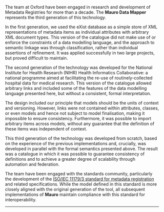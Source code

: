 The team at Oxford have been engaged in research and development of Metadata Registries for more than a decade. The **Mauro Data Mapper**
represents the third generation of this technology. 

In the first generation, we used the eXist database as a simple store of XML representations of
metadata items as individual attributes with arbitrary XML document types. This version of the catalogue did not make use of or enforce the
constraints of a data modelling language, and the approach to semantic linkage was through classification, rather than individual assertions of
refinement. It was applied successfully in two large projects, but proved difficult to maintain.

The second generation of the technology was developed for the National Institute for Health Research (NIHR) Health Informatics Collaborative: a
national programme aimed at facilitating the re-use of routinely-collected hospital data for medical research. This version of the catalogue allowed
arbitrary links and included some of the features of the data modelling language presented here, but without a consistent, formal interpretation.

The design included our principle that models should be the units of context and versioning. However, links were not contained within attributes,
classes, or even models and hence not subject to model finalisation, making it impossible to ensure consistency. Furthermore, it was possible to
import arbitrary items across models, without any guarantee that the definition of these items was independent of context.

This third generation of the technology was developed from scratch, based on the experience of the previous implementations and, crucially, was developed
in parallel with the formal semantics presented above. The result was a catalogue in which it was possible to guarantee consistency of definitions and to achieve a greater degree of scalability through automation and federation.

The team have been engaged with the standards community, particularly the development of
the [ISO/IEC 11179/3 standard for metadata registration](https://www.iso.org/standard/60341.html) and related specifications.  While the model 
defined in this standard is more closely aligned with the original generation of the tool, all subsequent implementations of **Mauro** maintain 
compliance with this standard for interoperability.    

<!--  LocalWords:  eXist NIHR
 -->
---